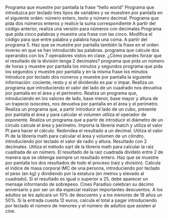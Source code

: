 Programa que muestre por pantalla la frase “hello world”
Programa que introduzca por teclado tres tipos de variables y se muestren por pantalla en el siguiente orden: número entero, texto y número decimal.
Programa que pida dos números enteros y realice la suma correspondiente
A partir del código anterior, realiza una versión para números con decimales
Programa que pida cinco palabras y muestre una frase con las cinco. Modifica el código para que entre palabra y palabra haya una coma.
A partir del programa 5. Haz que se muestre por pantalla también la frase en el orden inverso en que se han introducido las palabras.
programa que calcule dos operandos con los 7 operadores vistos en clase. ¿Cómo puedes forzar que el resultado de la división tenga 2 decimales?
programa que pida un número de horas y muestre por pantalla los minutos y segundos
programa que pida los segundos y muestre por pantalla y en la misma frase los minutos
Introduce por teclado dos números y muestre por pantalla la siguiente información: cociente, resto y si el dividendo es par o impar.
Realiza un programa que introduciendo el valor del lado de un cuadrado nos devuelva por pantalla en el área y el perímetro.
Realiza un programa que, introduciendo en los valores de lado, base menor, base mayor y altura de un trapecio isósceles, nos devuelva por pantalla en el área y el perímetro.
Realiza un programa que, a partir introducir el lado de un cubo, presente por pantalla el área y para calcular el volumen utiliza el operador de exponente.
Realiza un programa que a partir de introducir el diámetro de un círculo calcule el área y perímetro. Importa la librería match y utiliza el valor PI para hacer el cálculo. Redondea el resultado a un decimal.
Utiliza el valor Pi de la librería math para calcular el área y volumen de un cilindro, introduciendo por teclado el valor de radio y altura. Resultado con 2 decimales.
Utiliza el método sqrt de la librería math para calcular la raíz cuadrada de un número. El resultado de la raíz cuadrada divídelo entre 2 de manera que se obtenga siempre un resultado entero. Haz que se muestre por pantalla los dos resultados de todo el proceso (raíz y división).
Calcula el índice de masa corporal IMC de una persona, introduciendo por teclado el peso (en kg) y dividiendo por la estatura (en metros y elevado al cuadrado). Si el resultado es igual o superior a 25, debe aparecer un mensaje informando de sobrepeso.
Cines Paradiso celebran su décimo aniversario y por ser un día especial realizan importantes descuentos. A los adultos se les aplicará un 10% de descuento y a los menores de 18 años un 50%. Si la entrada cuesta 12 euros, calcula el total a pagar introduciendo por teclado el número de menores y el número de adultos que asisten al cine.